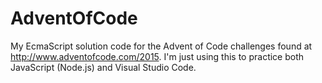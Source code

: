 # AdventOfCode
My EcmaScript solution code for the Advent of Code challenges found at http://www.adventofcode.com/2015. 
I'm just using this to practice both JavaScript (Node.js) and Visual Studio Code. 
